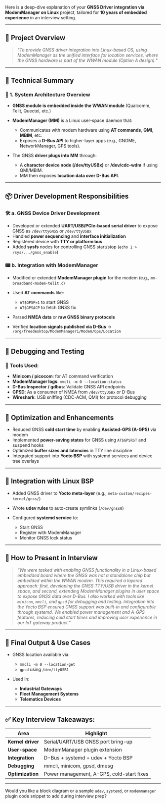 Here is a deep-dive explanation of your **GNSS Driver integration via ModemManager on Linux** project, tailored for **10 years of embedded experience** in an interview setting.

---

## 🔷 **Project Overview**

> *"To provide GNSS driver integration into Linux-based OS, using ModemManager as the unified interface for location services, where the GNSS hardware is part of the WWAN module (Option A design).*"

---

## 🔧 **Technical Summary**

### 🧩 1. **System Architecture Overview**

* **GNSS module is embedded inside the WWAN module** (Qualcomm, Telit, Quectel, etc.)
* **ModemManager (MM)** is a Linux user-space daemon that:

  * Communicates with modem hardware using **AT commands**, **QMI**, **MBIM**, etc.
  * Exposes a **D-Bus API** to higher-layer apps (e.g., GNOME, NetworkManager, GPS tools).
* The GNSS **driver plugs into MM** through:

  * A **character device node (/dev/ttyUSBx)** or **/dev/cdc-wdm** if using QMI/MBIM.
  * MM then exposes **location data over D-Bus API**.

---

## 📦 **Driver Development Responsibilities**

### 🛠️ a. **GNSS Device Driver Development**

* Developed or extended **UART/USB/PCIe-based serial driver** to expose GNSS as `/dev/ttyGNSS` or `/dev/ttyUSBx`
* Handled **power sequencing** and **interface initialization**
* Registered device with **TTY or platform bus**
* Added **sysfs** nodes for controlling GNSS start/stop (`echo 1 > /sys/.../gnss_enable`)

### 📟 b. **Integration with ModemManager**

* Modified or extended **ModemManager plugin** for the modem (e.g., `mm-broadband-modem-telit.c`)
* Used **AT commands** like:

  * `AT$GPSP=1` to start GNSS
  * `AT$GPSACP` to fetch GNSS fix
* Parsed **NMEA data** or **raw GNSS binary protocols**
* Verified **location signals published via D-Bus** → `/org/freedesktop/ModemManager1/Modem/Gps/Location`

---

## 🧪 **Debugging and Testing**

### 🧰 Tools Used:

* **Minicom / picocom**: for AT command verification
* **ModemManager logs**: `mmcli -m 0 --location-status`
* **D-Bus Inspector / gdbus**: Validate GNSS API endpoints
* **GPSD**: As a consumer of NMEA from `/dev/ttyUSBx` or D-Bus
* **Wireshark**: USB sniffing (CDC-ACM, QMI) for protocol debugging

---

## 🎯 Optimization and Enhancements

* Reduced GNSS **cold start time** by enabling **Assisted-GPS (A-GPS)** via modem
* Implemented **power-saving states** for GNSS using `AT$GPSRST` and suspend hooks
* Optimized **buffer sizes and latencies** in TTY line discipline
* Integrated support into **Yocto BSP** with systemd services and device tree overlays

---

## 🧩 Integration with Linux BSP

* Added GNSS driver to **Yocto meta-layer** (e.g., `meta-custom/recipes-kernel/gnss/`)
* Wrote **udev rules** to auto-create symlinks (`/dev/gnss0`)
* Configured **systemd service** to:

  * Start GNSS
  * Register with ModemManager
  * Monitor GNSS lock status

---

## 💬 How to Present in Interview

> *“We were tasked with enabling GNSS functionality in a Linux-based embedded board where the GNSS was not a standalone chip but embedded within the WWAN modem. This required a layered approach: first, developing the GNSS TTY/USB driver in the kernel space, and second, extending ModemManager plugins in user space to expose GNSS data over D-Bus. I also worked with tools like `minicom`, `mmcli`, and `gpsd` for debugging and testing. Integration into the Yocto BSP ensured GNSS support was built-in and configurable through systemd. We enabled power management and A-GPS features, reducing cold start times and improving user experience in our IoT gateway product.”*

---

## 🏁 Final Output & Use Cases

* GNSS location available via:

  * `mmcli -m 0 --location-get`
  * `gpsd` using `/dev/ttyUSB1`
* Used in:

  * **Industrial Gateways**
  * **Fleet Management Systems**
  * **Telematics Devices**

---

## ✅ Key Interview Takeaways:

| Area              | Highlight                                 |
| ----------------- | ----------------------------------------- |
| **Kernel driver** | Serial/UART/USB GNSS port bring-up        |
| **User-space**    | ModemManager plugin extension             |
| **Integration**   | D-Bus + systemd + udev + Yocto BSP        |
| **Debugging**     | mmcli, minicom, gpsd, dmesg               |
| **Optimization**  | Power management, A-GPS, cold-start fixes |

---

Would you like a block diagram or a sample `udev`, `systemd`, or `modemmanager` plugin code snippet to add during interview prep?
